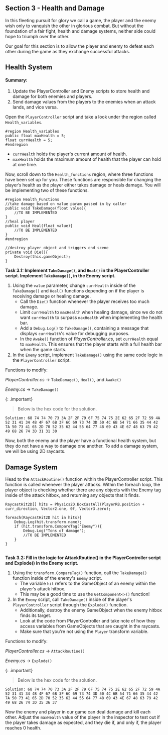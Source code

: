 ## Section 3 - Health and Damage

In this fleeting pursuit for glory we call a game, the player and the enemy wish only to vanquish the other in glorious combat. But without the foundation of a fair fight, health and damage systems, neither side could hope to triumph over the other. 

Our goal for this section is to allow the player and enemy to defeat each other during the game as they exchange successful attacks.

## Health System

#### Summary:
1. Update the PlayerController and Enemy scripts to store health and damage for both enemies and players.
2. Send damage values from the players to the enemies when an attack lands, and vice versa.

Open the `PlayerController` script and take a look under the region called `Health_variables`.

```
#region Health_variables
public float maxHealth = 5;
float currHealth = 5;
#endregion
```

- `currHealth` holds the player's current amount of health.
- `maxHealth` holds the maximum amount of health that the player can hold at one time.

Now, scroll down to the `Health_functions` region, where three functions have been set up for you. These functions are responsible for changing the player’s health as the player either takes damage or heals damage. You will be implementing two of these functions.

```   
#region Health_Functions
//take damage based on value param passed in by caller
public void TakeDamage(float value){
    //TO BE IMPLEMENTED
}
//heal player
public void Heal(float value){
    //TO BE IMPLEMENTED
}
#endregion

//destroy player object and triggers end scene
private void Die(){
    Destroy(this.gameObject);
}
```
**Task 3.1: Implement `TakeDamage()`, and `Heal()` in the PlayerController script. Implement `TakeDamage()`, in the Enemy script.**

1. Using the `value` parameter, change `currHealth` inside of the `TakeDamage()` and `Heal()` functions depending on if the player is receiving damage or healing damage.
    - Call the `Die()` function whenever the player receives too much damage.
    - Limit `currHealth` to `maxHealth` when healing damage, since we do not want `currHealth` to surpass `maxHealth` when implementing the health bar.
    - Add a `Debug.Log()` to `TakeDamage()`, containing a message that displays `currHealth`'s value for debugging purposes.
    - In the `Awake()` function of *PlayerController.cs*, set `currHealth` equal to `maxHealth`. This ensures that the player starts with a full health bar when the game starts.
2. In the `Enemy` script, implement `TakeDamage()` using the same code logic in the `PlayerController` script.

Functions to modify:

*PlayerController.cs* -> `TakeDamage()`, `Heal()`, and `Awake()`

*Enemy.cs* -> `TakeDamage()`


{: .important}
> Below is the hex code for the solution.

```
Solution: 68 74 74 70 73 3A 2F 2F 79 6F 75 74 75 2E 62 65 2F 72 59 4A 52 31 41 34 4B 4F 67 6B 3F 6C 69 73 74 3D 50 4C 6B 54 71 66 35 44 42 7A 50 73 41 65 2D 70 52 35 62 44 55 64 77 48 69 43 4E 67 48 63 79 42 49 68 26 74 3D 31 31 30
```

Now, both the enemy and the player have a functional health system, but they do not have a way to damage one another. To add a damage system, we will be using 2D raycasts.

## Damage System
Head to the `AttackRoutine()` function within the PlayerController script. This function is called whenever the player attacks. Within the foreach loop, the player object is checking whether there are any objects with the Enemy tag inside of the attack hitbox, and returning any objects that it finds.
```    
RaycastHit2D[] hits = Physics2D.BoxCastAll(PlayerRB.position + curr_direction, Vector2.one, 0f, Vector3.zero);

foreach(RaycastHit2D hit in hits){
    Debug.Log(hit.transform.name);
    if (hit.transform.CompareTag("Enemy")){
        Debug.Log("Tons of damage");
        //TO BE IMPLEMENTED
    }
}
    
```

**Task 3.2: Fill in the logic for AttackRoutine() in the PlayerController script and Explode() in the Enemy script.**

1. Using the `transform.CompareTag()` function, call the `TakeDamage()` function inside of the enemy's `Enemy` script.
    - The variable `hit` refers to the GameObject of an enemy within the player’s attack hitbox.
    - This may be a good time to use the `GetComponent<>()` function!
2. In the `Enemy` script, call `TakeDamage()` inside of the player's `PlayerController` script through the `Explode()` function. 
    - Additionally, destroy the enemy GameObject when the enemy hitbox finds its target.
    - Look at the code from PlayerController and take note of how they access variables from GameObjects that are caught in the raycasts.
    - Make sure that you're not using the `Player` transform variable.

Functions to modify:

*PlayerController.cs* -> `AttackRoutine()`

*Enemy.cs* -> `Explode()`

{: .important}
> Below is the hex code for the solution.
```
Solution: 68 74 74 70 73 3A 2F 2F 79 6F 75 74 75 2E 62 65 2F 72 59 4A 52 31 41 34 4B 4F 67 6B 3F 6C 69 73 74 3D 50 4C 6B 54 71 66 35 44 42 7A 50 73 41 65 2D 70 52 35 62 44 55 64 77 48 69 43 4E 67 48 63 79 42 49 68 26 74 3D 35 36 37
```

Now the enemy and player in our game can deal damage and kill each other. Adjust the `maxHealth` value of the player in the inspector to test out if the player takes damage as expected, and they die if, and only if, the player reaches 0 health.
